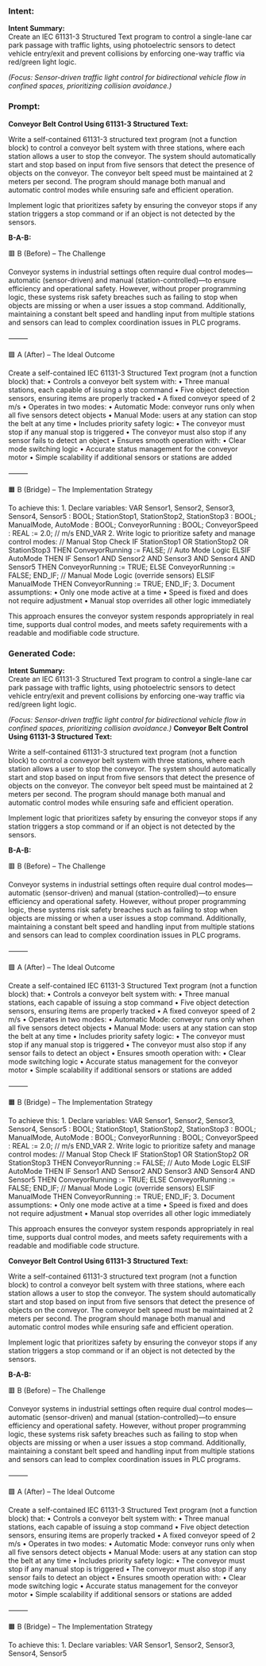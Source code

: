 ### Intent:
**Intent Summary:**  
Create an IEC 61131-3 Structured Text program to control a single-lane car park passage with traffic lights, using photoelectric sensors to detect vehicle entry/exit and prevent collisions by enforcing one-way traffic via red/green light logic.  

*(Focus: Sensor-driven traffic light control for bidirectional vehicle flow in confined spaces, prioritizing collision avoidance.)*

### Prompt:
**Conveyor Belt Control Using 61131-3 Structured Text:**

Write a self-contained 61131-3 structured text program (not a function block) to control a conveyor belt system with three stations, where each station allows a user to stop the conveyor. The system should automatically start and stop based on input from five sensors that detect the presence of objects on the conveyor. The conveyor belt speed must be maintained at 2 meters per second. The program should manage both manual and automatic control modes while ensuring safe and efficient operation.

Implement logic that prioritizes safety by ensuring the conveyor stops if any station triggers a stop command or if an object is not detected by the sensors.

**B-A-B:**

🟥 B (Before) – The Challenge

Conveyor systems in industrial settings often require dual control modes—automatic (sensor-driven) and manual (station-controlled)—to ensure efficiency and operational safety. However, without proper programming logic, these systems risk safety breaches such as failing to stop when objects are missing or when a user issues a stop command. Additionally, maintaining a constant belt speed and handling input from multiple stations and sensors can lead to complex coordination issues in PLC programs.

⸻

🟩 A (After) – The Ideal Outcome

Create a self-contained IEC 61131-3 Structured Text program (not a function block) that:
	•	Controls a conveyor belt system with:
	•	Three manual stations, each capable of issuing a stop command
	•	Five object detection sensors, ensuring items are properly tracked
	•	A fixed conveyor speed of 2 m/s
	•	Operates in two modes:
	•	Automatic Mode: conveyor runs only when all five sensors detect objects
	•	Manual Mode: users at any station can stop the belt at any time
	•	Includes priority safety logic:
	•	The conveyor must stop if any manual stop is triggered
	•	The conveyor must also stop if any sensor fails to detect an object
	•	Ensures smooth operation with:
	•	Clear mode switching logic
	•	Accurate status management for the conveyor motor
	•	Simple scalability if additional sensors or stations are added

⸻

🟧 B (Bridge) – The Implementation Strategy

To achieve this:
	1.	Declare variables:
 VAR
    Sensor1, Sensor2, Sensor3, Sensor4, Sensor5 : BOOL;
    StationStop1, StationStop2, StationStop3 : BOOL;
    ManualMode, AutoMode : BOOL;
    ConveyorRunning : BOOL;
    ConveyorSpeed : REAL := 2.0; // m/s
END_VAR
	2.	Write logic to prioritize safety and manage control modes:
 // Manual Stop Check
IF StationStop1 OR StationStop2 OR StationStop3 THEN
    ConveyorRunning := FALSE;
// Auto Mode Logic
ELSIF AutoMode THEN
    IF Sensor1 AND Sensor2 AND Sensor3 AND Sensor4 AND Sensor5 THEN
        ConveyorRunning := TRUE;
    ELSE
        ConveyorRunning := FALSE;
    END_IF;
// Manual Mode Logic (override sensors)
ELSIF ManualMode THEN
    ConveyorRunning := TRUE;
END_IF;
	3.	Document assumptions:
	•	Only one mode active at a time
	•	Speed is fixed and does not require adjustment
	•	Manual stop overrides all other logic immediately

This approach ensures the conveyor system responds appropriately in real time, supports dual control modes, and meets safety requirements with a readable and modifiable code structure.

### Generated Code:
**Intent Summary:**  
Create an IEC 61131-3 Structured Text program to control a single-lane car park passage with traffic lights, using photoelectric sensors to detect vehicle entry/exit and prevent collisions by enforcing one-way traffic via red/green light logic.  

*(Focus: Sensor-driven traffic light control for bidirectional vehicle flow in confined spaces, prioritizing collision avoidance.)*
**Conveyor Belt Control Using 61131-3 Structured Text:**

Write a self-contained 61131-3 structured text program (not a function block) to control a conveyor belt system with three stations, where each station allows a user to stop the conveyor. The system should automatically start and stop based on input from five sensors that detect the presence of objects on the conveyor. The conveyor belt speed must be maintained at 2 meters per second. The program should manage both manual and automatic control modes while ensuring safe and efficient operation.

Implement logic that prioritizes safety by ensuring the conveyor stops if any station triggers a stop command or if an object is not detected by the sensors.

**B-A-B:**

🟥 B (Before) – The Challenge

Conveyor systems in industrial settings often require dual control modes—automatic (sensor-driven) and manual (station-controlled)—to ensure efficiency and operational safety. However, without proper programming logic, these systems risk safety breaches such as failing to stop when objects are missing or when a user issues a stop command. Additionally, maintaining a constant belt speed and handling input from multiple stations and sensors can lead to complex coordination issues in PLC programs.

⸻

🟩 A (After) – The Ideal Outcome

Create a self-contained IEC 61131-3 Structured Text program (not a function block) that:
	•	Controls a conveyor belt system with:
	•	Three manual stations, each capable of issuing a stop command
	•	Five object detection sensors, ensuring items are properly tracked
	•	A fixed conveyor speed of 2 m/s
	•	Operates in two modes:
	•	Automatic Mode: conveyor runs only when all five sensors detect objects
	•	Manual Mode: users at any station can stop the belt at any time
	•	Includes priority safety logic:
	•	The conveyor must stop if any manual stop is triggered
	•	The conveyor must also stop if any sensor fails to detect an object
	•	Ensures smooth operation with:
	•	Clear mode switching logic
	•	Accurate status management for the conveyor motor
	•	Simple scalability if additional sensors or stations are added

⸻

🟧 B (Bridge) – The Implementation Strategy

To achieve this:
	1.	Declare variables:
 VAR
    Sensor1, Sensor2, Sensor3, Sensor4, Sensor5 : BOOL;
    StationStop1, StationStop2, StationStop3 : BOOL;
    ManualMode, AutoMode : BOOL;
    ConveyorRunning : BOOL;
    ConveyorSpeed : REAL := 2.0; // m/s
END_VAR
	2.	Write logic to prioritize safety and manage control modes:
 // Manual Stop Check
IF StationStop1 OR StationStop2 OR StationStop3 THEN
    ConveyorRunning := FALSE;
// Auto Mode Logic
ELSIF AutoMode THEN
    IF Sensor1 AND Sensor2 AND Sensor3 AND Sensor4 AND Sensor5 THEN
        ConveyorRunning := TRUE;
    ELSE
        ConveyorRunning := FALSE;
    END_IF;
// Manual Mode Logic (override sensors)
ELSIF ManualMode THEN
    ConveyorRunning := TRUE;
END_IF;
	3.	Document assumptions:
	•	Only one mode active at a time
	•	Speed is fixed and does not require adjustment
	•	Manual stop overrides all other logic immediately

This approach ensures the conveyor system responds appropriately in real time, supports dual control modes, and meets safety requirements with a readable and modifiable code structure.

**Conveyor Belt Control Using 61131-3 Structured Text:**

Write a self-contained 61131-3 structured text program (not a function block) to control a conveyor belt system with three stations, where each station allows a user to stop the conveyor. The system should automatically start and stop based on input from five sensors that detect the presence of objects on the conveyor. The conveyor belt speed must be maintained at 2 meters per second. The program should manage both manual and automatic control modes while ensuring safe and efficient operation.

Implement logic that prioritizes safety by ensuring the conveyor stops if any station triggers a stop command or if an object is not detected by the sensors.

**B-A-B:**

🟥 B (Before) – The Challenge

Conveyor systems in industrial settings often require dual control modes—automatic (sensor-driven) and manual (station-controlled)—to ensure efficiency and operational safety. However, without proper programming logic, these systems risk safety breaches such as failing to stop when objects are missing or when a user issues a stop command. Additionally, maintaining a constant belt speed and handling input from multiple stations and sensors can lead to complex coordination issues in PLC programs.

⸻

🟩 A (After) – The Ideal Outcome

Create a self-contained IEC 61131-3 Structured Text program (not a function block) that:
	•	Controls a conveyor belt system with:
	•	Three manual stations, each capable of issuing a stop command
	•	Five object detection sensors, ensuring items are properly tracked
	•	A fixed conveyor speed of 2 m/s
	•	Operates in two modes:
	•	Automatic Mode: conveyor runs only when all five sensors detect objects
	•	Manual Mode: users at any station can stop the belt at any time
	•	Includes priority safety logic:
	•	The conveyor must stop if any manual stop is triggered
	•	The conveyor must also stop if any sensor fails to detect an object
	•	Ensures smooth operation with:
	•	Clear mode switching logic
	•	Accurate status management for the conveyor motor
	•	Simple scalability if additional sensors or stations are added

⸻

🟧 B (Bridge) – The Implementation Strategy

To achieve this:
	1.	Declare variables:
 VAR
    Sensor1, Sensor2, Sensor3, Sensor4, Sensor5
